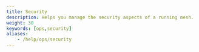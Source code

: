 ```yaml
---
title: Security
description: Helps you manage the security aspects of a running mesh.
weight: 30
keywords: [ops,security]
aliases:
    - /help/ops/security
---
```

